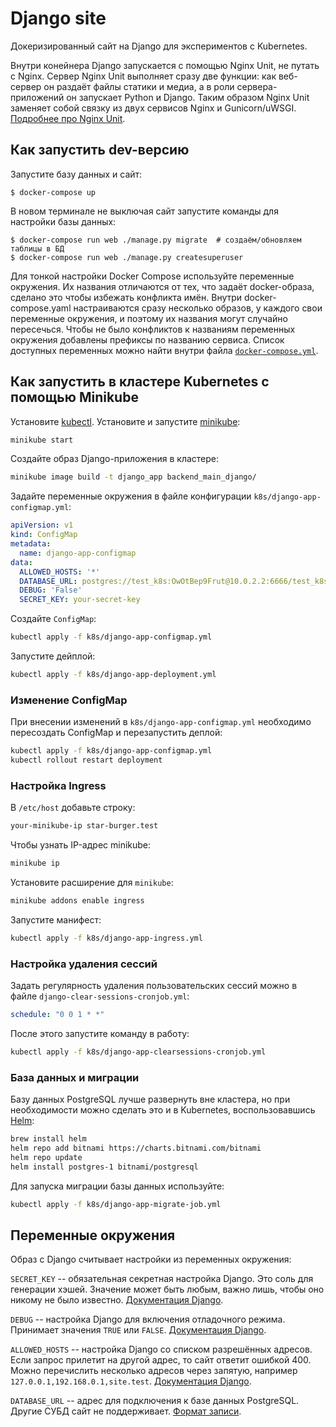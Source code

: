 # Django site

Докеризированный сайт на Django для экспериментов с Kubernetes.

Внутри конейнера Django запускается с помощью Nginx Unit, не путать с Nginx. Сервер Nginx Unit выполняет сразу две функции: как веб-сервер он раздаёт файлы статики и медиа, а в роли сервера-приложений он запускает Python и Django. Таким образом Nginx Unit заменяет собой связку из двух сервисов Nginx и Gunicorn/uWSGI. [Подробнее про Nginx Unit](https://unit.nginx.org/).

## Как запустить dev-версию

Запустите базу данных и сайт:

```shell-session
$ docker-compose up
```

В новом терминале не выключая сайт запустите команды для настройки базы данных:

```shell-session
$ docker-compose run web ./manage.py migrate  # создаём/обновляем таблицы в БД
$ docker-compose run web ./manage.py createsuperuser
```

Для тонкой настройки Docker Compose используйте переменные окружения. Их названия отличаются от тех, что задаёт docker-образа, сделано это чтобы избежать конфликта имён. Внутри docker-compose.yaml настраиваются сразу несколько образов, у каждого свои переменные окружения, и поэтому их названия могут случайно пересечься. Чтобы не было конфликтов к названиям переменных окружения добавлены префиксы по названию сервиса. Список доступных переменных можно найти внутри файла [`docker-compose.yml`](./docker-compose.yml).

## Как запустить в кластере Kubernetes с помощью Minikube

Установите [kubectl](https://kubernetes.io/ru/docs/tasks/tools/install-kubectl/). Установите и запустите [minikube](https://minikube.sigs.k8s.io/docs/):

```bash
minikube start
```

Создайте образ Django-приложения в кластере:

```bash
minikube image build -t django_app backend_main_django/
```

Задайте переменные окружения в файле конфигурации `k8s/django-app-configmap.yml`:

```yml
apiVersion: v1
kind: ConfigMap
metadata:
  name: django-app-configmap
data:
  ALLOWED_HOSTS: '*'
  DATABASE_URL: postgres://test_k8s:OwOtBep9Frut@10.0.2.2:6666/test_k8s
  DEBUG: 'False'
  SECRET_KEY: your-secret-key
```

Создайте `ConfigMap`:

```bash
kubectl apply -f k8s/django-app-configmap.yml
```

Запустите дейплой:

```bash
kubectl apply -f k8s/django-app-deployment.yml
```

### Изменение ConfigMap

При внесении изменений в `k8s/django-app-configmap.yml` необходимо пересоздать ConfigMap и перезапустить деплой:

```bash
kubectl apply -f k8s/django-app-configmap.yml
kubectl rollout restart deployment
```

### Настройка Ingress

В `/etc/host` добавьте строку:

```txt
your-minikube-ip star-burger.test
```

Чтобы узнать IP-адрес minikube:

```bash
minikube ip
```

Установите расширение для `minikube`:

```bash
minikube addons enable ingress
```

Запустите манифест:

```bash
kubectl apply -f k8s/django-app-ingress.yml
```

### Настройка удаления сессий

Задать регулярность удаления пользовательских сессий можно в файле `django-clear-sessions-cronjob.yml`:

```yaml
schedule: "0 0 1 * *"
```

После этого запустите команду в работу:

```bash
kubectl apply -f k8s/django-app-clearsessions-cronjob.yml
```

### База данных и миграции

Базу данных PostgreSQL лучше развернуть вне кластера, но при необходимости можно сделать это и в Kubernetes, воспользовавшись [Helm](https://helm.sh/):

```bash
brew install helm
helm repo add bitnami https://charts.bitnami.com/bitnami
helm repo update
helm install postgres-1 bitnami/postgresql
```

Для запуска миграции базы данных используйте:

```bash
kubectl apply -f k8s/django-app-migrate-job.yml
```

## Переменные окружения

Образ с Django считывает настройки из переменных окружения:

`SECRET_KEY` -- обязательная секретная настройка Django. Это соль для генерации хэшей. Значение может быть любым, важно лишь, чтобы оно никому не было известно. [Документация Django](https://docs.djangoproject.com/en/3.2/ref/settings/#secret-key).

`DEBUG` -- настройка Django для включения отладочного режима. Принимает значения `TRUE` или `FALSE`. [Документация Django](https://docs.djangoproject.com/en/3.2/ref/settings/#std:setting-DEBUG).

`ALLOWED_HOSTS` -- настройка Django со списком разрешённых адресов. Если запрос прилетит на другой адрес, то сайт ответит ошибкой 400. Можно перечислить несколько адресов через запятую, например `127.0.0.1,192.168.0.1,site.test`. [Документация Django](https://docs.djangoproject.com/en/3.2/ref/settings/#allowed-hosts).

`DATABASE_URL` -- адрес для подключения к базе данных PostgreSQL. Другие СУБД сайт не поддерживает. [Формат записи](https://github.com/jacobian/dj-database-url#url-schema).
